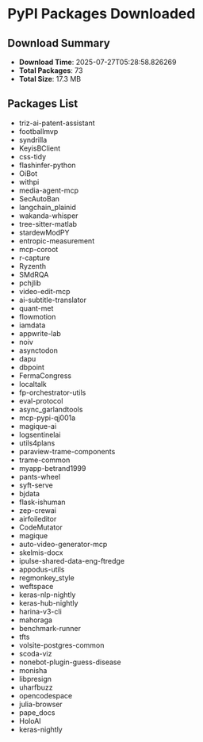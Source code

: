 # PyPI Packages Downloaded

## Download Summary
- **Download Time**: 2025-07-27T05:28:58.826269
- **Total Packages**: 73
- **Total Size**: 17.3 MB

## Packages List
- triz-ai-patent-assistant
- footballmvp
- syndrilla
- KeyisBClient
- css-tidy
- flashinfer-python
- OiBot
- withpi
- media-agent-mcp
- SecAutoBan
- langchain_plainid
- wakanda-whisper
- tree-sitter-matlab
- stardewModPY
- entropic-measurement
- mcp-coroot
- r-capture
- Ryzenth
- SMdRQA
- pchjlib
- video-edit-mcp
- ai-subtitle-translator
- quant-met
- flowmotion
- iamdata
- appwrite-lab
- noiv
- asynctodon
- dapu
- dbpoint
- FermaCongress
- localtalk
- fp-orchestrator-utils
- eval-protocol
- async_garlandtools
- mcp-pypi-qj001a
- magique-ai
- logsentinelai
- utils4plans
- paraview-trame-components
- trame-common
- myapp-betrand1999
- pants-wheel
- syft-serve
- bjdata
- flask-ishuman
- zep-crewai
- airfoileditor
- CodeMutator
- magique
- auto-video-generator-mcp
- skelmis-docx
- ipulse-shared-data-eng-ftredge
- appodus-utils
- regmonkey_style
- weftspace
- keras-nlp-nightly
- keras-hub-nightly
- harina-v3-cli
- mahoraga
- benchmark-runner
- tfts
- volsite-postgres-common
- scoda-viz
- nonebot-plugin-guess-disease
- monisha
- libpresign
- uharfbuzz
- opencodespace
- julia-browser
- pape_docs
- HoloAI
- keras-nightly
